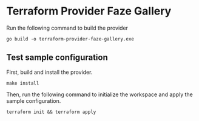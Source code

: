 # Terraform Provider Faze Gallery

Run the following command to build the provider

```shell
go build -o terraform-provider-faze-gallery.exe
```

## Test sample configuration

First, build and install the provider.

```shell
make install
```

Then, run the following command to initialize the workspace and apply the sample configuration.

```shell
terraform init && terraform apply
```